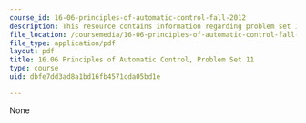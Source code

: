 ```yaml
---
course_id: 16-06-principles-of-automatic-control-fall-2012
description: This resource contains information regarding problem set 11.
file_location: /coursemedia/16-06-principles-of-automatic-control-fall-2012/dbfe7dd3ad8a1bd16fb4571cda05bd1e_MIT16_06F12_ProblemsSet_11.pdf
file_type: application/pdf
layout: pdf
title: 16.06 Principles of Automatic Control, Problem Set 11
type: course
uid: dbfe7dd3ad8a1bd16fb4571cda05bd1e

---
```

None